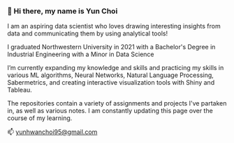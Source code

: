 ### 👋 Hi there, my name is Yun Choi

I am an aspiring data scientist who loves drawing interesting insights from data and communicating them by using analytical tools!

I graduated Northwestern University in 2021 with a Bachelor's Degree in Industrial Engineering with a Minor in Data Science

I’m currently expanding my knowledge and skills and practicing my skills in various ML algorithms, Neural Networks, Natural Language Processing, Sabermetrics, and creating interactive visualization tools with Shiny and Tableau.

The repositories contain a variety of assignments and projects I've partaken in, as well as various notes. I am constantly updating this page over the course of my learning.

📫 yunhwanchoi95@gmail.com

<!---
yunhwanchoi/yunhwanchoi is a ✨ special ✨ repository because its `README.md` (this file) appears on your GitHub profile.
You can click the Preview link to take a look at your changes.
--->
